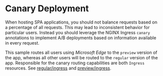 # Canary Deployment

When hosting SPA applications, you should not balance requests based on a percentage of all requests. This may lead to inconsistent behavior for particular users. Instead you should leverage the NGINX Ingress `canary` annotations to implement A/B deployments based on information available in every request.

This sample routes all users using *Microsoft Edge* to the `preview` version of the app, whereas all other users will be routed to the `regular` version of the app. Responsible for the canary routing capabilities are both `Ingress` resources. See [regular/ingress](regular/ingress.yml) and [preview/ingress](preview/ingress.yml).
